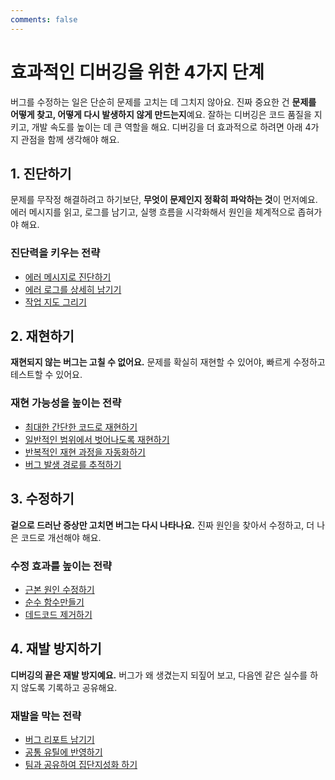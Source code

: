 ```yaml
---
comments: false
---
```


# 효과적인 디버깅을 위한 4가지 단계

버그를 수정하는 일은 단순히 문제를 고치는 데 그치지 않아요. 진짜 중요한 건 **문제를 어떻게 찾고, 어떻게 다시 발생하지 않게 만드는지**예요. 잘하는 디버깅은 코드 품질을 지키고, 개발 속도를 높이는 데 큰 역할을 해요. 디버깅을 더 효과적으로 하려면 아래 4가지 관점을 함께 생각해야 해요.

## 1. 진단하기

문제를 무작정 해결하려고 하기보단, **무엇이 문제인지 정확히 파악하는 것**이 먼저예요. 에러 메시지를 읽고, 로그를 남기고, 실행 흐름을 시각화해서 원인을 체계적으로 좁혀가야 해요.

### 진단력을 키우는 전략
 - [에러 메시지로 진단하기](./diagnose/error-message.md)
 - [에러 로그를 상세히 남기기](./diagnose/error-log.md)
 - [작업 지도 그리기](./diagnose/map.md)

## 2. 재현하기

**재현되지 않는 버그는 고칠 수 없어요.** 문제를 확실히 재현할 수 있어야, 빠르게 수정하고 테스트할 수 있어요.

### 재현 가능성을 높이는 전략
 - [최대한 간단한 코드로 재현하기](./reproduce/simply.md)
 - [일반적인 범위에서 벗어나도록 재현하기](./reproduce/out-range.md)
 - [반복적인 재현 과정을 자동화하기](./reproduce/repeat.md)
 - [버그 발생 경로를 추적하기](./reproduce/trace.md)

## 3. 수정하기

**겉으로 드러난 증상만 고치면 버그는 다시 나타나요.** 진짜 원인을 찾아서 수정하고, 더 나은 코드로 개선해야 해요.

### 수정 효과를 높이는 전략
- [근본 원인 수정하기](./fix/correct.md)
- [순수 함수만들기](./fix/pure.md)
- [데드코드 제거하기](./fix/dead-code.md)

## 4. 재발 방지하기
**디버깅의 끝은 재발 방지예요.** 버그가 왜 생겼는지 되짚어 보고, 다음엔 같은 실수를 하지 않도록 기록하고 공유해요.

### 재발을 막는 전략
- [버그 리포트 남기기](./prevent/bug-report.md)
- [공통 유틸에 반영하기](./prevent/util.md)
- [팀과 공유하여 집단지성화 하기](./prevent/share.md)
